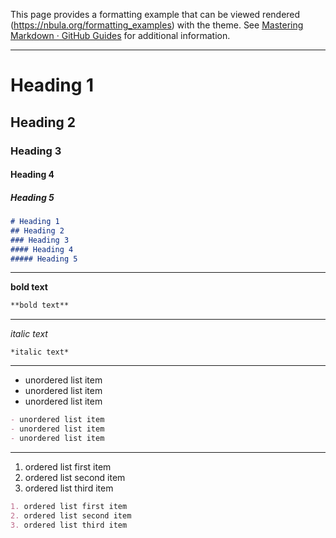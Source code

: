 This page provides a formatting example that can be viewed rendered (https://nbula.org/formatting_examples) with the theme. See [Mastering Markdown · GitHub Guides](https://guides.github.com/features/mastering-markdown/) for additional information.

-----

# Heading 1
## Heading 2
### Heading 3
#### Heading 4
##### Heading 5
```markdown
# Heading 1
## Heading 2
### Heading 3
#### Heading 4
##### Heading 5
```

-----

**bold text**
```markdown
**bold text**
```

-----

*italic text*
```
*italic text*
```

-----

- unordered list item
- unordered list item
- unordered list item
```markdown
- unordered list item
- unordered list item
- unordered list item
```

-----

1. ordered list first item
2. ordered list second item
3. ordered list third item
```markdown
1. ordered list first item
2. ordered list second item
3. ordered list third item
```
